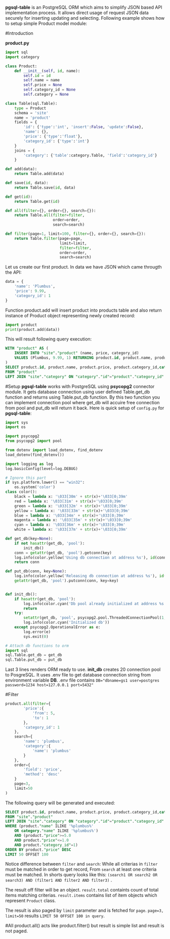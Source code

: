 **pgsql-table** is an PostgreSQL ORM which aims to simplify JSON based API implementation process. It allows direct usage of request JSON data securely for inserting updating and selecting. Following example shows how to setup simple Product model module:

#Introduction

**product.py**
```python
import sql
import category

class Product:
    def __init__(self, id, name):
        self.id = id
        self.name = name
        self.price = None
        self.category_id = None
        self.category = None

class Table(sql.Table):
    type = Product
    schema = 'site'
    name = 'product'
    fields = {
        'id': {'type':'int', 'insert':False, 'update':False},
        'name': {},
        'price': {'type':'float'},
        'category_id': {'type':'int'}
    }
    joins = {
        'category': {'table':category.Table, 'field':'category_id'}
    }

def add(data):
    return Table.add(data)

def save(id, data):
    return Table.save(id, data)

def get(id):
    return Table.get(id)

def all(filter={}, order={}, search={}):
    return Table.all(filter=filter,
                     order=order,
                     search=search)

def filter(page=1, limit=100, filter={}, order={}, search={}):
    return Table.filter(page=page,
                        limit=limit,
                        filter=filter,
                        order=order,
                        search=search)
```

Let us create our first product. In data we have JSON which came througth the API:
```python
data = {
    'name': 'Plumbus',
    'price': 9.99,
    'category_id': 1
}
```

Function product.add will insert product into products table and also return instance of Product object representing newly created record:
```python
import product
print(product.add(data))
```

This will result following query execution:
```sql
WITH "product" AS (
    INSERT INTO "site"."product" (name, price, category_id)
    VALUES (Plumbus, 9.99, 1) RETURNING product.id, product.name, product.price, product.category_id
)
SELECT product.id, product.name, product.price, product.category_id,category.id, category.name
FROM "product"
LEFT JOIN "site"."category" ON "category"."id"="product"."category_id"
```

#Setup
**pgsql-table** works with PostgreSQL using **psycopg2** connector module. It gets database connection using user defined Table.get_db function and returns using Table.put_db function. By this two function you can implement connection pool where get_db will accuire free connection from pool and put_db will return it back. Here is quick setup of ```config.py``` for **pgsql-table**:

```python
import sys
import os

import psycopg2
from psycopg2 import pool

from dotenv import load_dotenv, find_dotenv
load_dotenv(find_dotenv())

import logging as log
log.basicConfig(level=log.DEBUG)

# Ignore this part
if sys.platform.lower() == "win32":
    os.system('color')
class color():
    black = lambda x: '\033[30m' + str(x)+'\033[0;39m'
    red = lambda x: '\033[31m' + str(x)+'\033[0;39m'
    green = lambda x: '\033[32m' + str(x)+'\033[0;39m'
    yellow = lambda x: '\033[33m' + str(x)+'\033[0;39m'
    blue = lambda x: '\033[34m' + str(x)+'\033[0;39m'
    magenta = lambda x: '\033[35m' + str(x)+'\033[0;39m'
    cyan = lambda x: '\033[36m' + str(x)+'\033[0;39m'
    white = lambda x: '\033[37m' + str(x)+'\033[0;39m'

def get_db(key=None):
    if not hasattr(get_db, 'pool'):
        init_db()
    conn = getattr(get_db, 'pool').getconn(key)
    log.info(color.yellow('Using db connection at address %s'), id(conn))
    return conn

def put_db(conn, key=None):
    log.info(color.yellow('Releasing db connection at address %s'), id(conn))
    getattr(get_db, 'pool').putconn(conn, key=key)


def init_db():
    if hasattr(get_db, 'pool'):
        log.info(color.cyan('Db pool already initialized at address %s'), id(getattr(get_db, 'pool')))
        return
    try:
        setattr(get_db, 'pool', psycopg2.pool.ThreadedConnectionPool(1, 20, os.getenv("DB")))
        log.info(color.cyan('Initialized db'))
    except psycopg2.OperationalError as e:
        log.error(e)
        sys.exit(0)

# Attach db functions to orm
import sql
sql.Table.get_db = get_db
sql.Table.put_db = put_db
```

Last 3 lines renders ORM ready to use. **init_db** creates 20 connection pool to PosgreSQL. It uses .env file to get database connection string from environment variable **DB**. .env file contains ```DB="dbname=gs1 user=postgres password=1234 host=127.0.0.1 port=5432"```

#Filter

```python
product.all(filter={
        'price':{
            'from': 5,
            'to': 1
        },
        'category_id': 1
    },
    search={
        'name': 'plumbus',
        'category':{
            'name': 'plumbus'
        }
    },
    order={
        'field': 'price',
        'method': 'desc'
    }
    page=3,
    limit=50
)
```

The following query will be generated and executed:
```sql
SELECT product.id, product.name, product.price, product.category_id,category.id, category.name, COUNT(*) OVER()
FROM "site"."product"
LEFT JOIN "site"."category" ON "category"."id"="product"."category_id"
WHERE (product."name" ILIKE '%plumbus%'
    OR category."name" ILIKE '%plumbus%')
    AND (product."price">=5.0
    AND product."price"<=1.0
    AND product."category_id"=1)
ORDER BY product."price" DESC
LIMIT 50 OFFSET 100
```
Notice difference between ```filter``` and ```search```: While all criterias in ```filter``` must be matched in order to get record, From ```search``` at least one criteria must be matched. In shorts query looks like this: ```(search1 OR search2 OR search3) AND (filter1 AND filter2 AND filter3)```
.

The result off filter will be an object. ```result.total``` containts count of total items matching criterias. ```result.items``` contains list of item objects which represent ```Product``` class.

The result is also paged by ```limit``` parameter and is fetched for ```page```. ```page=3, limit=50``` results ```LIMIT 50 OFFSET 100 in query```.

#All
product.all() acts like product.filter() but result is simple list and result is not paged.
